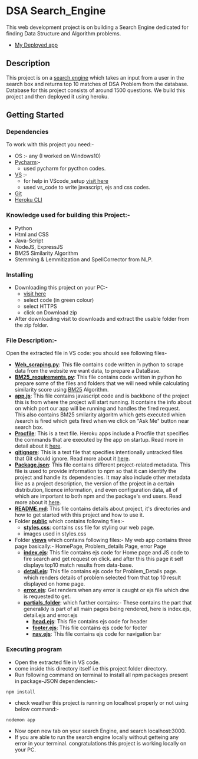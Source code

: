 # DSA Search_Engine

This web development  project is on building a Search Engine dedicated for finding Data Structure and Algorithm problems.
* [ My Deployed app](https://dsa-search-engine-ss.herokuapp.com/)


## Description
This project is on a [search engine](https://dsa-search-engine-ss.herokuapp.com/) which takes an input from a user in the search box and returns top 10 matches of DSA Problem from the database.
Database for this project consists of around 1500 questions.
We build this project and then deployed it using heroku.

## Getting Started

### Dependencies
To work with this project you need:-
* OS :-  any (I worked on Windows10)
* [Pycharm](https://www.jetbrains.com/help/pycharm/installation-guide.html#toolbox):- 
  * used pycharm for pycthon codes.
* [VS](https://code.visualstudio.com/download) :- 
   * for help in VScode_setup [visit here](https://github.com/john-smilga/VS-CODE-SETUP)
   * used vs_code to write javascript, ejs and css codes.
* [Git](https://git-scm.com/downloads)
* [Heroku CLI](https://devcenter.heroku.com/articles/heroku-cli)

### Knowledge used for building this Project:- 
* Python
* Html and CSS
* Java-Script
* NodeJS, ExpressJS
* BM25 Similarity Algorithm
* Stemming & Lemmitization and  SpellCorrector from NLP.

### Installing

* Downloading this  project on your PC:-
  * [visit here]( https://github.com/Shruti192/DSA_SE)
  * select code (in green colour)
  * select HTTPS
  * click on Download zip
* After downloading visit to downloads and extract the usable folder from the zip folder.

### File Description:-
Open the extracted file in VS code: you should see following files-
* **[Web_scraping.py](https://github.com/Shruti192/DSA_SE/blob/main/web_scraping.py)**: This file contains code written in python to scrape data from the website we want data, to prepare a DataBase.
* **[BM25_requirements.py](https://github.com/Shruti192/DSA_SE/blob/main/BM25_requirements.py)**: This file contains code written in python ho prepare some of the files and folders that we will need while calculating similarity score using [BM25](http://ipl.cs.aueb.gr/stougiannis/bm25.html) Algorithm.
* **[app.js](https://github.com/Shruti192/DSA_SE/blob/main/app.js)**:  This file contains javascript code and is backbone of the project this is from where the project will start running. It contains the info about on which port our app will be running and handles the fired request. This also contains BM25 smilarity algoritm  which gets executed whien /search is fired which gets fired when we click on "Ask Me" button near search box.
* **[Procfile](https://github.com/Shruti192/DSA_SE/blob/main/Procfile)**: This is a text file.
  Heroku apps include a Procfile that specifies the commands that are executed by the app on startup. Read more in detail about it [here](https://devcenter.heroku.com/articles/procfile).
* **[gitignore](https://github.com/Shruti192/DSA_SE/blob/main/.gitignore)**: This is a text file that specifies intentionally untracked files that Git should ignore. Read more about it [here](https://git-scm.com/docs/gitignore).
* **[Package.json](https://github.com/Shruti192/DSA_SE/blob/main/package.json)**: This file contains different project-related metadata. This file is used to provide information to npm so that it can identify the project and handle its dependencies. It may also include other metadata like as a project description, the version of the project in a certain distribution, licence information, and even configuration data, all of which are important to both npm and the package's end users. Read more about it [here](https://nodejs.org/en/knowledge/getting-started/npm/what-is-the-file-package-json/).
* **[README.md](https://github.com/Shruti192/DSA_SE/blob/main/README.md)**: This file contains details about project, it's directories and how to get started with this project and how to use it.
* Folder **[public](https://github.com/Shruti192/DSA_SE/tree/main/public)** which contains following files:- 
  * **[styles.css](https://github.com/Shruti192/DSA_SE/blob/main/public/styles.css)**: contains css file for styling our web page.
  * images used in styles.css
* Folder **[views](https://github.com/Shruti192/DSA_SE/tree/main/views)** which contains following files:- 
  My web app contains three page basically:-  HomePage, Problem_details Page, error Page
  * **[index.ejs](https://github.com/Shruti192/DSA_SE/blob/main/views/index.ejs)**: This file contains ejs code for Home page and JS code to fire search and get request on click. and after this this page it self displays top10 match results from data-base.
  * **[detail.ejs](https://github.com/Shruti192/DSA_SE/blob/main/views/detail.ejs)**: This file contains ejs code for Problem_Details page. which renders details of problem selected from that top 10 result displayed on home page.
  * **[error.ejs](https://github.com/Shruti192/DSA_SE/blob/main/views/error.ejs)**: Get renders when any error is caught or ejs file which dne is requested to get.
  * **[partials_folder](https://github.com/Shruti192/DSA_SE/tree/main/views/partials)**: which further contains:- 
    These contains the part that generalkly is part of all main pages being rendered, here is index.ejs, detail.ejs and error.ejs
    * **[head.ejs](https://github.com/Shruti192/DSA_SE/blob/main/views/partials/head.ejs)**: This file contains ejs code for header
    * **[footer.ejs](https://github.com/Shruti192/DSA_SE/blob/main/views/partials/footer.ejs)**: This file contains ejs code for footer
    * **[nav.ejs](https://github.com/Shruti192/DSA_SE/blob/main/views/partials/nav.ejs)**: This file contains ejs code for navigation bar



### Executing program
* Open the extracted file in VS code.
* come inside this directory itself i.e this project folder directory.
* Run following command on terminal to install all npm packages present in package-JSON dependencies:-
```
npm install
```
* check weather this project is running on localhost properly or not using below command:-
```
nodemon app
```
* Now open new tab on your search Engine, and search localhost:3000.
* If you are able to run the search engine locally without getteing any error in your terminal. congratulations this project is working locally on your PC.
